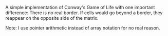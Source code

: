 A simple implementation of Conway's Game of Life with one important difference:
There is no real border. If cells would go beyond a border, they reappear on the
opposite side of the matrix.

Note: I use pointer arithmetic instead of array notation for no real reason.

